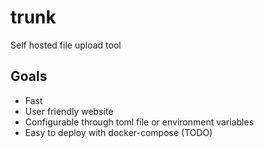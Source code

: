 # trunk
Self hosted file upload tool

## Goals
* Fast
* User friendly website
* Configurable through toml file or environment variables
* Easy to deploy with docker-compose (TODO)